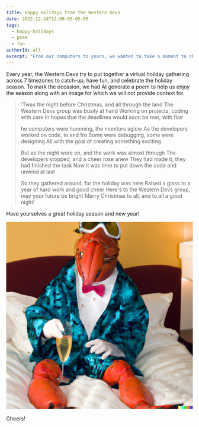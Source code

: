 ```yaml
---
title: Happy Holidays from the Western Devs 
date: 2022-12-24T12:00:00-05:00
tags:
  - happy-holidays
  - poem
  - fun
authorId: all
excerpt: "From our computers to yours, we wanted to take a moment to share with your part of our annual Western Devs Holiday Extranvaganza virtual celebration!"
---
```


Every year, the Western Devs try to put together a virtual holiday gathering across 7 timezones to catch-up, have fun, and celebrate the holiday season. To mark the occasion, we had AI generate a poem to help us enjoy the season along with an image for which we will not provide context for.

> 'Twas the night before Christmas, and all through the land
> The Western Devs group was busily at hand
> Working on projects, coding with care
> In hopes that the deadlines would soon be met, with flair
> 
> he computers were humming, the monitors aglow
> As the developers worked on code, to and fro
> Some were debugging, some were designing
> All with the goal of creating something exciting
> 
> But as the night wore on, and the work was almost through
> The developers stopped, and a cheer rose anew
> They had made it, they had finished the task
> Now it was time to put down the code and unwind at last
> 
> So they gathered around, for the holiday was here
> Raised a glass to a year of hard work and good cheer
> Here's to the Western Devs group, may your future be bright
> Merry Christmas to all, and to all a good night!

Have yourselves a great holiday season and new year!

![a portrait of the lobster dressed for bed and sipping a glass of champagne after a one night stand in Seattle. The lobster is sitting on a hotel bed, wearing an oversized aqua robe, with a shirt and bowtie, but no pants, and a set of ski goggles.](/images/2022-12-24-happy-holidays-2022/lobster.png)

Cheers!
